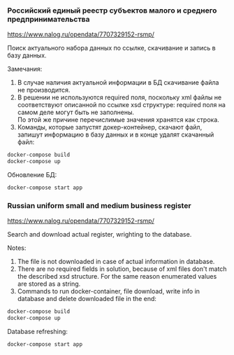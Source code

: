 ###  Российский единый реестр субъектов малого и среднего предпринимательства

https://www.nalog.ru/opendata/7707329152-rsmp/

Поиск актуального набора данных по ссылке, скачивание и запись в базу данных.

Замечания:

1. В случае наличия актуальной информации в БД скачивание файла не производится.
2. В решении не используются required поля, поскольку xml файлы не соответствуют описанной по ссылке xsd структуре: required поля на самом деле могут быть не заполнены.  
По этой же причине перечислимые значения хранятся как строка.
3. Команды, которые запустят докер-контейнер, скачают файл, запишут информацию в базу данных и в конце удалят скачанный файл:
```bash
docker-compose build
docker-compose up
```
Обновление БД:
```bash
docker-compose start app
```

### Russian uniform small and medium business register

https://www.nalog.ru/opendata/7707329152-rsmp/

Search and download actual register, wrighting to the database.
 
Notes:

1. The file is not downloaded in case of actual information in database.
2. There are no required fields in solution, because of xml files don't match the described xsd structure.
For the same reason enumerated values are stored as a string.
3. Commands to run docker-container, file download, write info in database and delete downloaded file in the end:
```bash
docker-compose build
docker-compose up
```
Database refreshing:
```bash
docker-compose start app
```